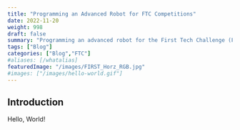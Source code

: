 ```yaml
---
title: "Programming an Advanced Robot for FTC Competitions"
date: 2022-11-20
weight: 998
draft: false
summary: "Programming an advanced robot for the First Tech Challenge (FTC) Competitions. A Control Award Submission."
tags: ["Blog"]
categories: ["Blog","FTC"]
#aliases: [/whatalias]
featuredImage: "/images/FIRST_Horz_RGB.jpg"
#images: ["/images/hello-world.gif"]
---
```


## Introduction

Hello, World!
